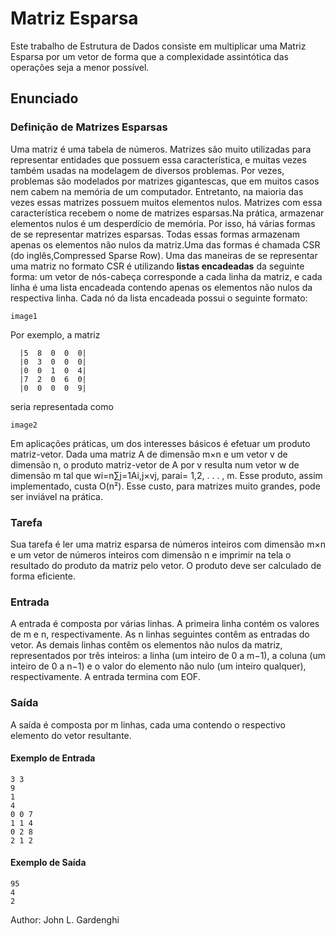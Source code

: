 # Matriz Esparsa

Este trabalho de Estrutura de Dados consiste em multiplicar uma Matriz Esparsa por um vetor de forma que a complexidade assintótica das operações seja a menor possível.

## Enunciado

### Definição de Matrizes Esparsas

Uma matriz é uma tabela de números. Matrizes são muito utilizadas para representar entidades que possuem essa característica, e muitas vezes também usadas na modelagem de diversos problemas. Por vezes, problemas são modelados por matrizes gigantescas, que em muitos casos nem cabem na memória de um computador. Entretanto, na maioria das vezes essas matrizes possuem muitos elementos nulos. Matrizes com essa característica recebem o nome de matrizes esparsas.Na prática, armazenar elementos nulos é um desperdício de memória. Por isso, há várias formas de se representar matrizes esparsas. Todas essas formas armazenam apenas os elementos não nulos da matriz.Uma das formas é chamada CSR (do inglês,Compressed Sparse Row). Uma das maneiras de se representar uma matriz no formato CSR é utilizando **listas encadeadas** da seguinte forma: um vetor de nós-cabeça corresponde a cada linha da matriz, e cada linha é uma lista encadeada contendo apenas os elementos não nulos da respectiva linha. Cada nó da lista encadeada possui o seguinte formato:

``image1``

Por exemplo, a matriz

      |5  8  0  0  0|
      |0  3  0  0  0|
      |0  0  1  0  4|
      |7  2  0  6  0|
      |0  0  0  0  9|

seria representada como

``image2``

Em aplicações práticas, um dos interesses básicos é efetuar um produto matriz-vetor. Dada uma matriz A de dimensão m×n e um vetor v de dimensão n, o produto matriz-vetor de A por v resulta num vetor w de dimensão m tal que
    wi=n∑j=1Ai,j×vj,
parai= 1,2, . . . , m. Esse produto, assim implementado, custa O(n²). Esse custo, para matrizes muito grandes, pode ser inviável na prática.

### Tarefa

Sua tarefa é ler uma matriz esparsa de números inteiros com dimensão m×n e um vetor de números inteiros com dimensão n e imprimir na tela o resultado do produto da matriz pelo vetor. O produto deve ser calculado de forma eficiente.

### Entrada

A entrada é composta por várias linhas. A primeira linha contém os valores de m e n, respectivamente. As n linhas seguintes contêm as entradas do vetor. As demais linhas contêm os elementos não nulos da matriz, representados por três inteiros: a linha (um inteiro de 0 a m−1), a coluna (um inteiro de 0 a n−1) e o valor do elemento não nulo (um inteiro qualquer), respectivamente. A entrada termina com EOF.

### Saída

A saída é composta por m linhas, cada uma contendo o respectivo elemento do vetor resultante.

#### Exemplo de Entrada

    3 3
    9
    1
    4
    0 0 7
    1 1 4
    0 2 8
    2 1 2

#### Exemplo de Saída

    95
    4
    2



Author: John L. Gardenghi
